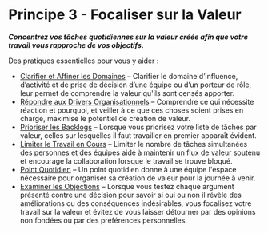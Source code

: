 # Principe 3 - Focaliser sur la Valeur


**_Concentrez vos tâches quotidiennes sur la valeur créée afin que votre travail vous rapproche de vos objectifs._**

Des pratiques essentielles pour vous y aider :

-   [Clarifier et Affiner les Domaines](section:clarify-and-develop-domains) – Clarifier le domaine d’influence, d’activité et de prise de décision d’une équipe ou d’un porteur de rôle, leur permet de comprendre la valeur qu'ils sont censés apporter.
-   [Répondre aux Drivers Organisationnels](section:respond-to-organizational-drivers) – Comprendre ce qui nécessite réaction et pourquoi, et veiller à ce que ces choses soient prises en charge, maximise le potentiel de création de valeur.
-   [Prioriser les Backlogs](section:prioritize-backlogs) – Lorsque vous priorisez votre liste de tâches par valeur,  celles sur lesquelles il faut travailler en premier apparaît évident.
-   [Limiter le Travail en Cours](section:limit-work-in-progress) –  Limiter le nombre de tâches simultanées des personnes et des équipes aide à maintenir un flux de valeur soutenu et encourage la collaboration lorsque le travail se trouve bloqué.
-   [Point Quotidien](section:daily-standup) – Un point quotidien donne à une équipe l'espace nécessaire pour organiser sa création de valeur pour la journée à venir.
-   [Examiner les Objections](section:test-arguments-qualify-as-objections) – Lorsque vous testez chaque argument présenté contre une décision pour savoir si oui ou non il révèle des améliorations ou des conséquences indésirables, vous focalisez votre travail sur la valeur et évitez de vous laisser détourner par des opinions non fondées ou par des préférences personnelles.
